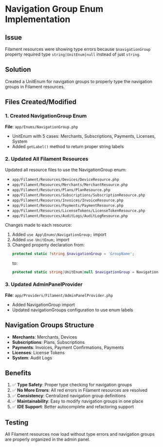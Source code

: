 # Navigation Group Enum Implementation

## Issue

Filament resources were showing type errors because `$navigationGroup` property required type `string|UnitEnum|null` instead of just `string`.

## Solution

Created a UnitEnum for navigation groups to properly type the navigation groups in Filament resources.

## Files Created/Modified

### 1. Created NavigationGroup Enum

**File**: `app/Enums/NavigationGroup.php`

-   UnitEnum with 5 cases: Merchants, Subscriptions, Payments, Licenses, System
-   Added `getLabel()` method to return proper string labels

### 2. Updated All Filament Resources

Updated all resource files to use the NavigationGroup enum:

-   `app/Filament/Resources/Devices/DeviceResource.php`
-   `app/Filament/Resources/Merchants/MerchantResource.php`
-   `app/Filament/Resources/Plans/PlanResource.php`
-   `app/Filament/Resources/Subscriptions/SubscriptionResource.php`
-   `app/Filament/Resources/Invoices/InvoiceResource.php`
-   `app/Filament/Resources/Payments/PaymentResource.php`
-   `app/Filament/Resources/LicenseTokens/LicenseTokenResource.php`
-   `app/Filament/Resources/AuditLogs/AuditLogResource.php`

Changes made to each resource:

1. Added `use App\Enums\NavigationGroup;` import
2. Added `use UnitEnum;` import
3. Changed property declaration from:
    ```php
    protected static ?string $navigationGroup = 'GroupName';
    ```
    to:
    ```php
    protected static string|UnitEnum|null $navigationGroup = NavigationGroup::GroupName;
    ```

### 3. Updated AdminPanelProvider

**File**: `app/Providers/Filament/AdminPanelProvider.php`

-   Added NavigationGroup import
-   Updated navigationGroups configuration to use enum labels

## Navigation Groups Structure

-   **Merchants**: Merchants, Devices
-   **Subscriptions**: Plans, Subscriptions
-   **Payments**: Invoices, Payment Confirmations, Payments
-   **Licenses**: License Tokens
-   **System**: Audit Logs

## Benefits

1. ✅ **Type Safety**: Proper type checking for navigation groups
2. ✅ **No More Errors**: All red errors in Filament resources are resolved
3. ✅ **Consistency**: Centralized navigation group definitions
4. ✅ **Maintainability**: Easy to modify navigation groups in one place
5. ✅ **IDE Support**: Better autocomplete and refactoring support

## Testing

All Filament resources now load without type errors and navigation groups are properly organized in the admin panel.
